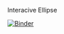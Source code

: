 
Interacive Ellipse

[![Binder](https://mybinder.org/badge_logo.svg)](https://mybinder.org/v2/gh/stoughto/widgets/HEAD?filepath=ellipse%2Fellipse.ipynb)
